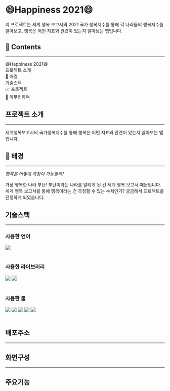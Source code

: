 # 😄Happiness 2021😄
이 프로젝트는 세계 행복 보고서의 2021 국가 행복지수를 통해 각 나라들의 행복지수를 알아보고, 행복은 어떤 지표와 관련이 있는지 알아보는 앱입니다.
## 📖 Contents
***
😄Happiness 2021😄  
프로젝트 소개  
🌈 배경  
기술스택  
📈 프로젝트  
🙏 마무리하며  

## 프로젝트 소개
***
세계행복보고서의 국가행복지수를 통해 행복은 어떤 지표와 관련이 있는지 알아보는 앱입니다.

## 🌈 배경
***
*행복은 어떻게 측정이 가능할까?*

가장 행복한 나라 부탄! 부탄이라는 나라를 알리게 된 건 세계 행복 보고서 때문입니다. 세계 행복 보고서를 통해 행복이라는 건 측정할 수 있는 수치인가? 궁금해서 프로젝트를 진행하게 되었습니다.

## 기술스택
***
### 사용한 언어 
<img src="https://img.shields.io/badge/python-3776AB?style=flat-square&logo=python&logoColor=white"/>  
<br/>  
<br/>

### 사용한 라이브러리  
<img src="https://img.shields.io/badge/plotly-3F4F75?style=flat-square&logo=plotly&logoColor=white"/>   
<img src="https://img.shields.io/badge/streamlit-FF4B4B?style=flat-square&logo=streamlit&logoColor=white"/> 
<br/>  
<br/>

### 사용한 툴  
<img src="https://img.shields.io/badge/googlecolab-F9AB00?style=flat-square&logo=googlecolab&logoColor=white"/>  
<img src="https://img.shields.io/badge/visualstudiocode-007ACC?style=flat-square&logo=visualstudiocode&logoColor=#007ACC"/>  
<img src="https://img.shields.io/badge/github-181717?style=flat-square&logo=github&logoColor=#181717"/>  
<img src="https://img.shields.io/badge/amazonaws-232F3E?style=flat-square&logo=amazonaws&logoColor=#232F3E"/>  
<img src="https://img.shields.io/badge/linux-FCC624?style=flat-square&logo=linux&logoColor=black"/>  
<br/>  
<br/>

## 배포주소 
***

## 화면구성
***

## 주요기능

